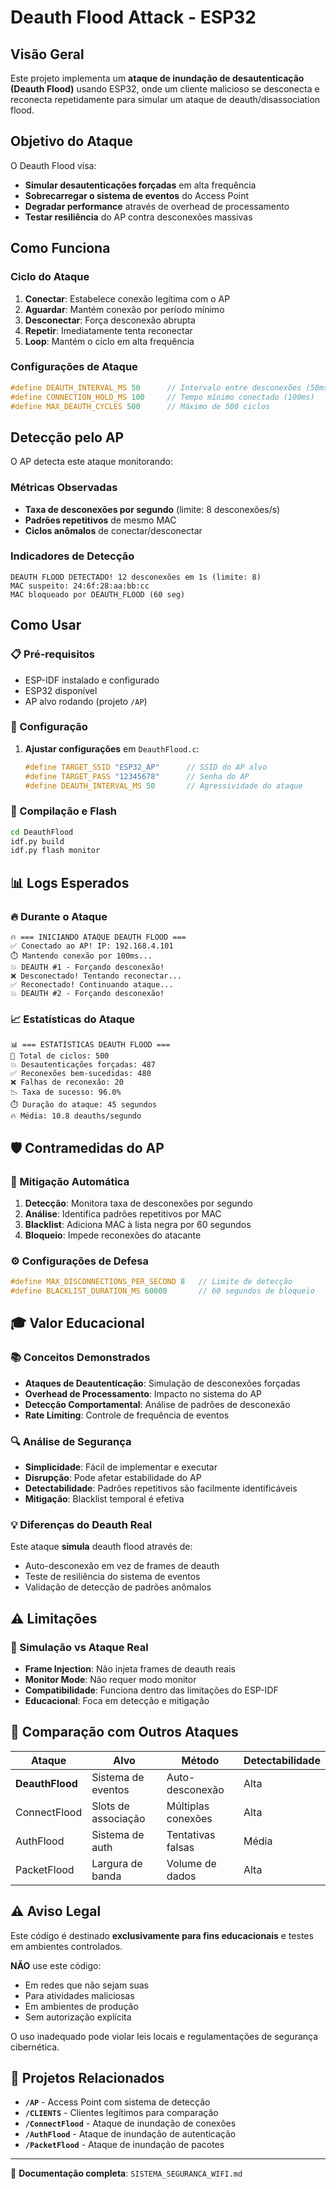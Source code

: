 # Deauth Flood Attack - ESP32

## Visão Geral

Este projeto implementa um **ataque de inundação de desautenticação (Deauth Flood)** usando ESP32, onde um cliente malicioso se desconecta e reconecta repetidamente para simular um ataque de deauth/disassociation flood.

## Objetivo do Ataque

O Deauth Flood visa:
- **Simular desautenticações forçadas** em alta frequência
- **Sobrecarregar o sistema de eventos** do Access Point
- **Degradar performance** através de overhead de processamento
- **Testar resiliência** do AP contra desconexões massivas

## Como Funciona

### Ciclo do Ataque

1. **Conectar**: Estabelece conexão legítima com o AP
2. **Aguardar**: Mantém conexão por período mínimo
3. **Desconectar**: Força desconexão abrupta
4. **Repetir**: Imediatamente tenta reconectar
5. **Loop**: Mantém o ciclo em alta frequência

### Configurações de Ataque

```c
#define DEAUTH_INTERVAL_MS 50      // Intervalo entre desconexões (50ms)
#define CONNECTION_HOLD_MS 100     // Tempo mínimo conectado (100ms)
#define MAX_DEAUTH_CYCLES 500      // Máximo de 500 ciclos
```

## Detecção pelo AP

O AP detecta este ataque monitorando:

### Métricas Observadas
- **Taxa de desconexões por segundo** (limite: 8 desconexões/s)
- **Padrões repetitivos** de mesmo MAC
- **Ciclos anômalos** de conectar/desconectar

### Indicadores de Detecção
```
DEAUTH FLOOD DETECTADO! 12 desconexões em 1s (limite: 8)
MAC suspeito: 24:6f:28:aa:bb:cc
MAC bloqueado por DEAUTH_FLOOD (60 seg)
```

## Como Usar

### 📋 Pré-requisitos
- ESP-IDF instalado e configurado
- ESP32 disponível
- AP alvo rodando (projeto `/AP`)

### 🔧 Configuração
1. **Ajustar configurações** em `DeauthFlood.c`:
   ```c
   #define TARGET_SSID "ESP32_AP"      // SSID do AP alvo
   #define TARGET_PASS "12345678"      // Senha do AP
   #define DEAUTH_INTERVAL_MS 50       // Agressividade do ataque
   ```

### 🚀 Compilação e Flash
```bash
cd DeauthFlood
idf.py build
idf.py flash monitor
```

## 📊 Logs Esperados

### 🔥 Durante o Ataque
```
🔥 === INICIANDO ATAQUE DEAUTH FLOOD ===
✅ Conectado ao AP! IP: 192.168.4.101
⏱️ Mantendo conexão por 100ms...
💥 DEAUTH #1 - Forçando desconexão!
❌ Desconectado! Tentando reconectar...
✅ Reconectado! Continuando ataque...
💥 DEAUTH #2 - Forçando desconexão!
```

### 📈 Estatísticas do Ataque
```
📊 === ESTATÍSTICAS DEAUTH FLOOD ===
🎯 Total de ciclos: 500
💥 Desautenticações forçadas: 487
✅ Reconexões bem-sucedidas: 480
❌ Falhas de reconexão: 20
📉 Taxa de sucesso: 96.0%
⏱️ Duração do ataque: 45 segundos
🔥 Média: 10.8 deauths/segundo
```

## 🛡️ Contramedidas do AP

### 🚫 Mitigação Automática
1. **Detecção**: Monitora taxa de desconexões por segundo
2. **Análise**: Identifica padrões repetitivos por MAC
3. **Blacklist**: Adiciona MAC à lista negra por 60 segundos
4. **Bloqueio**: Impede reconexões do atacante

### ⚙️ Configurações de Defesa
```c
#define MAX_DISCONNECTIONS_PER_SECOND 8   // Limite de detecção
#define BLACKLIST_DURATION_MS 60000       // 60 segundos de bloqueio
```

## 🎓 Valor Educacional

### 📚 Conceitos Demonstrados
- **Ataques de Deautenticação**: Simulação de desconexões forçadas
- **Overhead de Processamento**: Impacto no sistema do AP
- **Detecção Comportamental**: Análise de padrões de desconexão
- **Rate Limiting**: Controle de frequência de eventos

### 🔍 Análise de Segurança
- **Simplicidade**: Fácil de implementar e executar
- **Disrupção**: Pode afetar estabilidade do AP
- **Detectabilidade**: Padrões repetitivos são facilmente identificáveis
- **Mitigação**: Blacklist temporal é efetiva

### 💡 Diferenças do Deauth Real
Este ataque **simula** deauth flood através de:
- Auto-desconexão em vez de frames de deauth
- Teste de resiliência do sistema de eventos
- Validação de detecção de padrões anômalos

## ⚠️ Limitações

### 🔧 Simulação vs Ataque Real
- **Frame Injection**: Não injeta frames de deauth reais
- **Monitor Mode**: Não requer modo monitor
- **Compatibilidade**: Funciona dentro das limitações do ESP-IDF
- **Educacional**: Foca em detecção e mitigação

## 🔗 Comparação com Outros Ataques

| Ataque | Alvo | Método | Detectabilidade |
|--------|------|--------|-----------------|
| **DeauthFlood** | Sistema de eventos | Auto-desconexão | Alta |
| ConnectFlood | Slots de associação | Múltiplas conexões | Alta |
| AuthFlood | Sistema de auth | Tentativas falsas | Média |
| PacketFlood | Largura de banda | Volume de dados | Alta |

## ⚠️ Aviso Legal

Este código é destinado **exclusivamente para fins educacionais** e testes em ambientes controlados.

**NÃO** use este código:
- Em redes que não sejam suas
- Para atividades maliciosas
- Em ambientes de produção
- Sem autorização explícita

O uso inadequado pode violar leis locais e regulamentações de segurança cibernética.

## 🔗 Projetos Relacionados

- **`/AP`** - Access Point com sistema de detecção
- **`/CLIENTS`** - Clientes legítimos para comparação
- **`/ConnectFlood`** - Ataque de inundação de conexões
- **`/AuthFlood`** - Ataque de inundação de autenticação
- **`/PacketFlood`** - Ataque de inundação de pacotes

---

📖 **Documentação completa**: `SISTEMA_SEGURANCA_WIFI.md`
